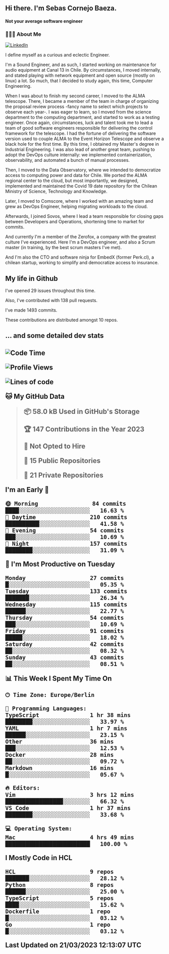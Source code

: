 <h2> Hi there.  I'm Sebas Cornejo Baeza.</h2>
<h4> Not your average software engineer</h4>
<h3> 👨🏻‍💻 About Me </h3>
<a href="http://linkedin.com/in/sebastian-cornejo-baeza/"><img alt="LinkedIn" src="https://img.shields.io/badge/Sebas%20Cornejo%20-informational?style=appveyor&logo=linkedin"></a>


I define myself as a curious and eclectic Engineer.

I'm a Sound Engineer, and as such, I started working on maintenance for audio equipment at Canal 13 in Chile.
By circumstances, I moved internally, and stated playing with network equipment and open source (mostly on linux) 
a lot. So much, that I decided to study again, this time, Computer Engineering.

When I was about to finish my second career, I moved to the ALMA telescope. There, I became a member of the team
in charge of organizing the proposal review process -fancy name to select which projects to observe each year-. 
I was eager to learn, so I moved from the science department to the computing department, and started to work as 
a testing engineer. Once again, circumstances, luck and talent took me to lead a team of good software engineers 
responsible for delivering the control framework for the telescope. I had the fortune of delivering the software
version used to couple ALMA to the Event Horizon Telescope and observe a black hole for the first time.
By this time, I obtained my Master's degree in Industrial Engineering.
I was also lead of another great team, pushing to adopt the DevOps culture internally: we implemented containerization, observability, and automated a bunch of manual processes.

Then, I moved to the Data Observatory, where we intended to democratize access to computing power
and data for Chile. We ported the ALMA regional center to the cloud, but most importantly, we designed, implemented
and maintained the Covid 19 date repository for the Chilean Ministry of Science, Technology and Knowledge.

Later, I moved to Comscore, where I worked with an amazing team and grew as DevOps Engineer, helping migrating workloads to the cloud.

Afterwards, I joined Sovos, where I lead a team responsible for closing gaps between Developers and Operations, shortening time to market for commits.

And currently I'm a member of the Zerofox, a company with the greatest culture I've experienced. Here I'm a DevOps
engineer, and also a Scrum master (in training, by the best scrum masters I've met).
 
And I'm also the CTO and software ninja for EmbedX (former Perk.cl), a chilean startup, working to simplify and democratize access to insurance.

<h2> My life in Github </h2>

I've opened 29 issues throughout this time.

Also, I've contributed with 138 pull requests.

I've made 1493 commits.

These contributions are distributed amongst 10 repos.

<h2>... and some detailed dev stats<h2>

<!--START_SECTION:waka-->
![Code Time](http://img.shields.io/badge/Code%20Time-297%20hrs%202%20mins-blue)

![Profile Views](http://img.shields.io/badge/Profile%20Views-2-blue)

![Lines of code](https://img.shields.io/badge/From%20Hello%20World%20I%27ve%20Written-614.1%20thousand%20lines%20of%20code-blue)

**🐱 My GitHub Data** 

> 📦 58.0 kB Used in GitHub's Storage 
 > 
> 🏆 147 Contributions in the Year 2023
 > 
> 🚫 Not Opted to Hire
 > 
> 📜 15 Public Repositories 
 > 
> 🔑 21 Private Repositories 
 > 
**I'm an Early 🐤** 

```text
🌞 Morning                84 commits          ████░░░░░░░░░░░░░░░░░░░░░   16.63 % 
🌆 Daytime                210 commits         ██████████░░░░░░░░░░░░░░░   41.58 % 
🌃 Evening                54 commits          ███░░░░░░░░░░░░░░░░░░░░░░   10.69 % 
🌙 Night                  157 commits         ████████░░░░░░░░░░░░░░░░░   31.09 % 
```
📅 **I'm Most Productive on Tuesday** 

```text
Monday                   27 commits          █░░░░░░░░░░░░░░░░░░░░░░░░   05.35 % 
Tuesday                  133 commits         ███████░░░░░░░░░░░░░░░░░░   26.34 % 
Wednesday                115 commits         ██████░░░░░░░░░░░░░░░░░░░   22.77 % 
Thursday                 54 commits          ███░░░░░░░░░░░░░░░░░░░░░░   10.69 % 
Friday                   91 commits          █████░░░░░░░░░░░░░░░░░░░░   18.02 % 
Saturday                 42 commits          ██░░░░░░░░░░░░░░░░░░░░░░░   08.32 % 
Sunday                   43 commits          ██░░░░░░░░░░░░░░░░░░░░░░░   08.51 % 
```


📊 **This Week I Spent My Time On** 

```text
🕑︎ Time Zone: Europe/Berlin

💬 Programming Languages: 
TypeScript               1 hr 38 mins        ████████░░░░░░░░░░░░░░░░░   33.97 % 
YAML                     1 hr 7 mins         ██████░░░░░░░░░░░░░░░░░░░   23.15 % 
Other                    36 mins             ███░░░░░░░░░░░░░░░░░░░░░░   12.53 % 
Docker                   28 mins             ██░░░░░░░░░░░░░░░░░░░░░░░   09.72 % 
Markdown                 16 mins             █░░░░░░░░░░░░░░░░░░░░░░░░   05.67 % 

🔥 Editors: 
Vim                      3 hrs 12 mins       █████████████████░░░░░░░░   66.32 % 
VS Code                  1 hr 37 mins        ████████░░░░░░░░░░░░░░░░░   33.68 % 

💻 Operating System: 
Mac                      4 hrs 49 mins       █████████████████████████   100.00 % 
```

**I Mostly Code in HCL** 

```text
HCL                      9 repos             ███████░░░░░░░░░░░░░░░░░░   28.12 % 
Python                   8 repos             ██████░░░░░░░░░░░░░░░░░░░   25.00 % 
TypeScript               5 repos             ████░░░░░░░░░░░░░░░░░░░░░   15.62 % 
Dockerfile               1 repo              █░░░░░░░░░░░░░░░░░░░░░░░░   03.12 % 
Go                       1 repo              █░░░░░░░░░░░░░░░░░░░░░░░░   03.12 % 
```




 Last Updated on 21/03/2023 12:13:07 UTC
<!--END_SECTION:waka-->
